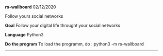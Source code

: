 **rs-wallboard**
02/12/2020

Follow yours social networks

**Goal**
Follow your digital life throught your social networks

**Language**
Python3

**Do the program**
To load the programm, do : python3 -m rs-wallboard
***


